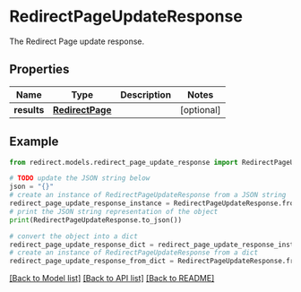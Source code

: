 # RedirectPageUpdateResponse

The Redirect Page update response.

## Properties

Name | Type | Description | Notes
------------ | ------------- | ------------- | -------------
**results** | [**RedirectPage**](RedirectPage.md) |  | [optional] 

## Example

```python
from redirect.models.redirect_page_update_response import RedirectPageUpdateResponse

# TODO update the JSON string below
json = "{}"
# create an instance of RedirectPageUpdateResponse from a JSON string
redirect_page_update_response_instance = RedirectPageUpdateResponse.from_json(json)
# print the JSON string representation of the object
print(RedirectPageUpdateResponse.to_json())

# convert the object into a dict
redirect_page_update_response_dict = redirect_page_update_response_instance.to_dict()
# create an instance of RedirectPageUpdateResponse from a dict
redirect_page_update_response_from_dict = RedirectPageUpdateResponse.from_dict(redirect_page_update_response_dict)
```
[[Back to Model list]](../README.md#documentation-for-models) [[Back to API list]](../README.md#documentation-for-api-endpoints) [[Back to README]](../README.md)



